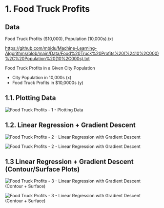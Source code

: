 # 1. Food Truck Profits

## Data
Food Truck Profits ($10,000), Population (10,000s).txt

https://github.com/mbidu/Machine-Learning-Algorithms/blob/main/Data/Food%20Truck%20Profits%20(%2410%2C000)%2C%20Population%20(10%2C000s).txt

Food Truck Profits in a Given City Population
- City Population in 10,000s (x)
- Food Truck Profits in $10,0000s (y)

## 1.1. Plotting Data

![Food Truck Profits - 1 - Plotting Data](https://user-images.githubusercontent.com/84108349/150445998-ec0a8457-6f7c-4714-8df9-2a3c833cd582.png)

## 1.2. Linear Regression + Gradient Descent

![Food Truck Profits - 2 - Linear Regression with Gradient Descent](https://user-images.githubusercontent.com/84108349/150445850-23243c13-48ea-4588-a699-05407a926556.png)

![Food Truck Profits - 2 - Linear Regression with Gradient Descent](https://user-images.githubusercontent.com/84108349/150446117-979adf81-7926-4b4d-93f1-f9ca5dbefcd7.PNG)

## 1.3 Linear Regression + Gradient Descent (Contour/Surface Plots)

![Food Truck Profits - 3 - Linear Regression with Gradient Descent (Contour + Surface)](https://user-images.githubusercontent.com/84108349/150446096-4d84697f-26e0-4121-ac5c-7cc8fbfd4d7b.png)

![Food Truck Profits - 3 - Linear Regression with Gradient Descent (Contour + Surface)](https://user-images.githubusercontent.com/84108349/150446132-0417ff73-5c0d-4df6-8ce4-5095f96418b0.PNG)
